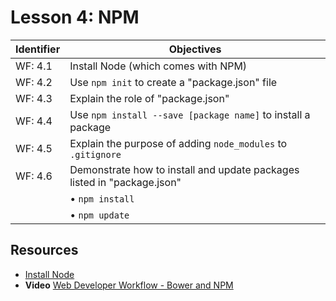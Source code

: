 # Lesson 4: NPM

Identifier   | Objectives
-------------|------------
WF: 4.1      | Install Node (which comes with NPM)
WF: 4.2      | Use `npm init` to create a "package.json" file
WF: 4.3      | Explain the role of "package.json"
WF: 4.4      | Use `npm install --save [package name]` to install a package
WF: 4.5      | Explain the purpose of adding `node_modules` to `.gitignore`
WF: 4.6      | Demonstrate how to install and update packages listed in "package.json"
             | &bull; `npm install`
             | &bull; `npm update`

## Resources
- [Install Node](https://nodejs.org/download/)
- __Video__ [Web Developer Workflow - Bower and NPM](https://www.youtube.com/watch?v=cQV-v7RJRnw&list=UUZi-0WJPUNb_LQocFMJw5dA)
